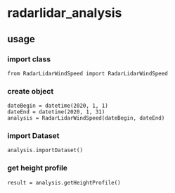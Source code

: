 # radarlidar_analysis
## usage
### import class
```
from RadarLidarWindSpeed import RadarLidarWindSpeed
```
### create object
```
dateBegin = datetime(2020, 1, 1)
dateEnd = datetime(2020, 1, 31)
analysis = RadarLidarWindSpeed(dateBegin, dateEnd)
```
### import Dataset
```
analysis.importDataset()
```
### get height profile
```
result = analysis.getHeightProfile()
